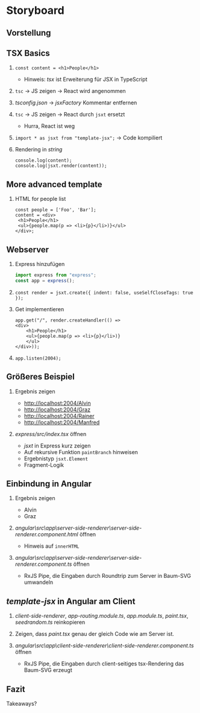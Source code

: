 # Storyboard

## Vorstellung

## TSX Basics

1. `const content = <h1>People</h1>`
   * Hinweis: *tsx* ist Erweiterung für JSX in TypeScript

2. `tsc` -> JS zeigen -> React wird angenommen

3. *tsconfig.json* -> *jsxFactory* Kommentar entfernen

4. `tsc` -> JS zeigen -> React durch `jsxt` ersetzt
   * Hurra, React ist weg

5. `import * as jsxt from "template-jsx";` -> Code kompiliert

6. Rendering in *string*

   ```tsx
   console.log(content);
   console.log(jsxt.render(content));
   ```

## More advanced template

1. HTML for people list

   ```tsx
   const people = ['Foo', 'Bar'];
   content = <div>
    <h1>People</h1>
    <ul>{people.map(p => <li>{p}</li>)}</ul>
   </div>;
   ```

## Webserver

1. Express hinzufügen

   ```ts
   import express from "express";
   const app = express();
   ```

1. `const render = jsxt.create({ indent: false, useSelfCloseTags: true });`

1. Get implementieren

   ```tsx
   app.get("/", render.createHandler(() =>
   <div>
       <h1>People</h1>
       <ul>{people.map(p => <li>{p}</li>)}
       </ul>
   </div>));
   ```

1. `app.listen(2004);`

## Größeres Beispiel

1. Ergebnis zeigen
   * [http://localhost:2004/Alvin](http://localhost:2004/Alvin)
   * [http://localhost:2004/Graz](http://localhost:2004/Graz)
   * [http://localhost:2004/Rainer](http://localhost:2004/Rainer)
   * [http://localhost:2004/Manfred](http://localhost:2004/Manfred)

1. *express/src/index.tsx* öffnen
   * *jsxt* in Express kurz zeigen
   * Auf rekursive Funktion `paintBranch` hinweisen
   * Ergebnistyp `jsxt.Element`
   * Fragment-Logik

## Einbindung in Angular

1. Ergebnis zeigen
   * Alvin
   * Graz

1. *angular\src\app\server-side-renderer\server-side-renderer.component.html* öffnen
   * Hinweis auf `innerHTML`

1. *angular\src\app\server-side-renderer\server-side-renderer.component.ts* öffnen
   * RxJS Pipe, die Eingaben durch Roundtrip zum Server in Baum-SVG umwandeln

## *template-jsx* in Angular am Client

1. *client-side-renderer*, *app-routing.module.ts*, *app.module.ts*, *paint.tsx*, *seedrandom.ts* reinkopieren

1. Zeigen, dass *paint.tsx* genau der gleich Code wie am Server ist.

1. *angular\src\app\client-side-renderer\client-side-renderer.component.ts* öffnen
   * RxJS Pipe, die Eingaben durch client-seitiges tsx-Rendering das Baum-SVG erzeugt

## Fazit

Takeaways?
